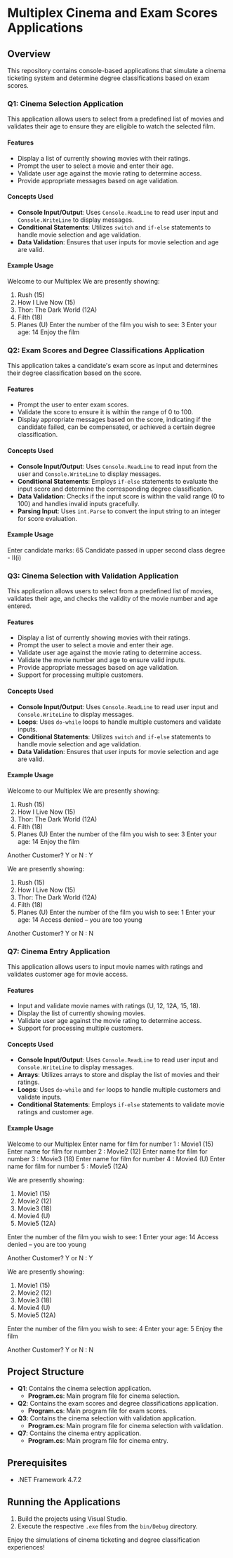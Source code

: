 # Multiplex Cinema and Exam Scores Applications

## Overview

This repository contains console-based applications that simulate a cinema ticketing system and determine degree classifications based on exam scores.

### Q1: Cinema Selection Application

This application allows users to select from a predefined list of movies and validates their age to ensure they are eligible to watch the selected film.

#### Features

- Display a list of currently showing movies with their ratings.
- Prompt the user to select a movie and enter their age.
- Validate user age against the movie rating to determine access.
- Provide appropriate messages based on age validation.

#### Concepts Used

- **Console Input/Output**: Uses `Console.ReadLine` to read user input and `Console.WriteLine` to display messages.
- **Conditional Statements**: Utilizes `switch` and `if-else` statements to handle movie selection and age validation.
- **Data Validation**: Ensures that user inputs for movie selection and age are valid.

#### Example Usage

Welcome to our Multiplex
We are presently showing:
1. Rush (15)
2. How I Live Now (15)
3. Thor: The Dark World (12A)
4. Filth (18)
5. Planes (U)
Enter the number of the film you wish to see: 3
Enter your age: 14
Enjoy the film


### Q2: Exam Scores and Degree Classifications Application

This application takes a candidate's exam score as input and determines their degree classification based on the score.

#### Features

- Prompt the user to enter exam scores.
- Validate the score to ensure it is within the range of 0 to 100.
- Display appropriate messages based on the score, indicating if the candidate failed, can be compensated, or achieved a certain degree classification.

#### Concepts Used

- **Console Input/Output**: Uses `Console.ReadLine` to read input from the user and `Console.WriteLine` to display messages.
- **Conditional Statements**: Employs `if-else` statements to evaluate the input score and determine the corresponding degree classification.
- **Data Validation**: Checks if the input score is within the valid range (0 to 100) and handles invalid inputs gracefully.
- **Parsing Input**: Uses `int.Parse` to convert the input string to an integer for score evaluation.

#### Example Usage

Enter candidate marks: 65
Candidate passed in upper second class degree - II(i)


### Q3: Cinema Selection with Validation Application

This application allows users to select from a predefined list of movies, validates their age, and checks the validity of the movie number and age entered. 

#### Features

- Display a list of currently showing movies with their ratings.
- Prompt the user to select a movie and enter their age.
- Validate user age against the movie rating to determine access.
- Validate the movie number and age to ensure valid inputs.
- Provide appropriate messages based on age validation.
- Support for processing multiple customers.

#### Concepts Used

- **Console Input/Output**: Uses `Console.ReadLine` to read user input and `Console.WriteLine` to display messages.
- **Loops**: Uses `do-while` loops to handle multiple customers and validate inputs.
- **Conditional Statements**: Utilizes `switch` and `if-else` statements to handle movie selection and age validation.
- **Data Validation**: Ensures that user inputs for movie selection and age are valid.

#### Example Usage

Welcome to our Multiplex
We are presently showing:
1. Rush (15)
2. How I Live Now (15)
3. Thor: The Dark World (12A)
4. Filth (18)
5. Planes (U)
Enter the number of the film you wish to see: 3
Enter your age: 14
Enjoy the film

Another Customer? Y or N : Y

We are presently showing:
1. Rush (15)
2. How I Live Now (15)
3. Thor: The Dark World (12A)
4. Filth (18)
5. Planes (U)
Enter the number of the film you wish to see: 1
Enter your age: 14
Access denied – you are too young

Another Customer? Y or N : N


### Q7: Cinema Entry Application

This application allows users to input movie names with ratings and validates customer age for movie access.

#### Features

- Input and validate movie names with ratings (U, 12, 12A, 15, 18).
- Display the list of currently showing movies.
- Validate user age against the movie rating to determine access.
- Support for processing multiple customers.

#### Concepts Used

- **Console Input/Output**: Uses `Console.ReadLine` to read user input and `Console.WriteLine` to display messages.
- **Arrays**: Utilizes arrays to store and display the list of movies and their ratings.
- **Loops**: Uses `do-while` and `for` loops to handle multiple customers and validate inputs.
- **Conditional Statements**: Employs `if-else` statements to validate movie ratings and customer age.

#### Example Usage

Welcome to our Multiplex
Enter name for film for number 1 : Movie1 (15)
Enter name for film for number 2 : Movie2 (12)
Enter name for film for number 3 : Movie3 (18)
Enter name for film for number 4 : Movie4 (U)
Enter name for film for number 5 : Movie5 (12A)

We are presently showing:
1. Movie1 (15)
2. Movie2 (12)
3. Movie3 (18)
4. Movie4 (U)
5. Movie5 (12A)

Enter the number of the film you wish to see: 1
Enter your age: 14
Access denied – you are too young

Another Customer? Y or N : Y

We are presently showing:
1. Movie1 (15)
2. Movie2 (12)
3. Movie3 (18)
4. Movie4 (U)
5. Movie5 (12A)

Enter the number of the film you wish to see: 4
Enter your age: 5
Enjoy the film

Another Customer? Y or N : N

## Project Structure

- **Q1**: Contains the cinema selection application.
  - **Program.cs**: Main program file for cinema selection.
- **Q2**: Contains the exam scores and degree classifications application.
  - **Program.cs**: Main program file for exam scores.
- **Q3**: Contains the cinema selection with validation application.
  - **Program.cs**: Main program file for cinema selection with validation.
- **Q7**: Contains the cinema entry application.
  - **Program.cs**: Main program file for cinema entry.

## Prerequisites

- .NET Framework 4.7.2

## Running the Applications

1. Build the projects using Visual Studio.
2. Execute the respective `.exe` files from the `bin/Debug` directory.

Enjoy the simulations of cinema ticketing and degree classification experiences!
